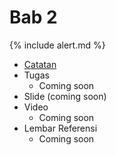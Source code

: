 # Bab 2

{% include alert.md %}

* [Catatan](notes)
* Tugas
  * Coming soon
* Slide (coming soon)
* Video
  * Coming soon
* Lembar Referensi
  * Coming soon